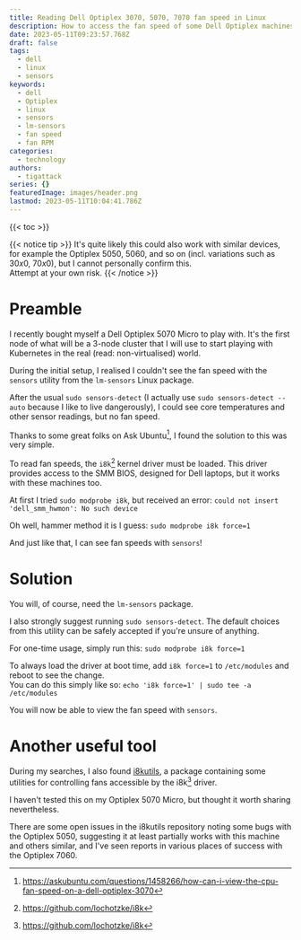 ```yaml
---
title: Reading Dell Optiplex 3070, 5070, 7070 fan speed in Linux
description: How to access the fan speed of some Dell Optiplex machines with lm-sensors on Linux
date: 2023-05-11T09:23:57.768Z
draft: false
tags:
  - dell
  - linux
  - sensors
keywords:
  - dell
  - Optiplex
  - linux
  - sensors
  - lm-sensors
  - fan speed
  - fan RPM
categories:
  - technology
authors:
  - tigattack
series: {}
featuredImage: images/header.png
lastmod: 2023-05-11T10:04:41.786Z
---
```


{{< toc >}}

{{< notice tip >}}
It's quite likely this could also work with similar devices, for example the Optiplex 5050, 5060, and so on (incl. variations such as 30*x*0, 70*x*0), but I cannot personally confirm this.  
Attempt at your own risk.
{{< /notice >}}

# Preamble

I recently bought myself a Dell Optiplex 5070 Micro to play with. It's the first node of what will be a 3-node cluster that I will use to start playing with Kubernetes in the real (read: non-virtualised) world.

During the initial setup, I realised I couldn't see the fan speed with the `sensors` utility from the `lm-sensors` Linux package.

After the usual `sudo sensors-detect` (I actually use `sudo sensors-detect --auto` because I like to live dangerously), I could see core temperatures and other sensor readings, but no fan speed.

Thanks to some great folks on Ask Ubuntu[^1], I found the solution to this was very simple.

To read fan speeds, the `i8k`[^2] kernel driver must be loaded. This driver provides access to the SMM BIOS, designed for Dell laptops, but it works with these machines too.

At first I tried `sudo modprobe i8k`, but received an error: `could not insert 'dell_smm_hwmon': No such device`

Oh well, hammer method it is I guess: `sudo modprobe i8k force=1`

And just like that, I can see fan speeds with `sensors`!

# Solution

You will, of course, need the `lm-sensors` package.

I also strongly suggest running `sudo sensors-detect`. The default choices from this utility can be safely accepted if you're unsure of anything.

For one-time usage, simply run this: `sudo modprobe i8k force=1`

To always load the driver at boot time, add `i8k force=1` to `/etc/modules` and reboot to see the change.  
You can do this simply like so: `echo 'i8k force=1' | sudo tee -a /etc/modules`

You will now be able to view the fan speed with `sensors`.

# Another useful tool

During my searches, I also found [i8kutils](https://github.com/vitorafsr/i8kutils), a package containing some utilities for controlling fans accessible by the i8k[^2] driver.

I haven't tested this on my Optiplex 5070 Micro, but thought it worth sharing nevertheless.

There are some open issues in the i8kutils repository noting some bugs with the Optiplex 5050, suggesting it at least partially works with this machine and others similar, and I've seen reports in various places of success with the Optiplex 7060.

[^1]: https://askubuntu.com/questions/1458266/how-can-i-view-the-cpu-fan-speed-on-a-dell-optiplex-3070
[^2]: https://github.com/lochotzke/i8k
